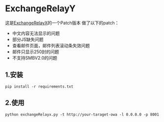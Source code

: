 # ExchangeRelayY

这是[ExchangeRelayX](https://github.com/quickbreach/ExchangeRelayX)的一个Patch版本
做了以下的patch：
 - 中文内容无法显示的问题
 - 部分JS缺失问题
 - 查看邮件页面，邮件列表滚动条失效问题
 - 邮件只显示250封的问题
 - 不支持SMBV2.0的问题


## 1.安装
```
pip install -r requirements.txt
```


## 2.使用
```
python exchangeRelayx.py -t http://your-taraget-owa -l 0.0.0.0 -p 8001
```

